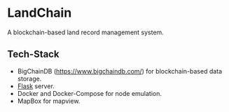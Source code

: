 # LandChain
A blockchain-based land record management system.

## Tech-Stack
- BigChainDB (https://www.bigchaindb.com/) for blockchain-based data storage.
- [Flask](https://flask.palletsprojects.com/en/2.0.x/) server.
- Docker and Docker-Compose for node emulation.
- MapBox for mapview.
